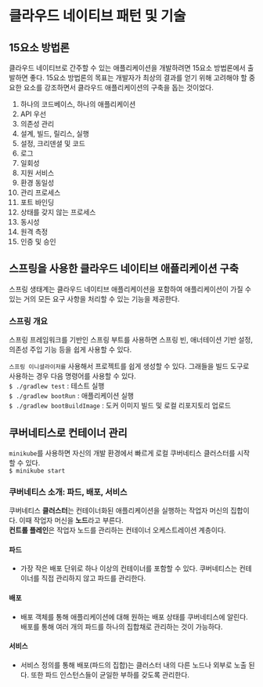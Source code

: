 # 클라우드 네이티브 패턴 및 기술

## 15요소 방법론
클라우드 네이티브로 간주할 수 있는 애플리케이션을 개발하려면 15요소 방법론에서 출발하면 좋다.
15요소 방법론의 목표는 개발자가 최상의 결과를 얻기 위해 고려해야 할 중요한 요소를 강조하면서 클라우드 애플리케이션의 구축을 돕는 것이었다.

1. 하나의 코드베이스, 하나의 애플리케이션
2. API 우선
3. 의존성 관리
4. 설계, 빌드, 릴리스, 실행
5. 설정, 크리덴셜 및 코드
6. 로그
7. 일회성
8. 지원 서비스
9. 환경 동일성
10. 관리 프로세스
11. 포트 바인딩
12. 상태를 갖지 않는 프로세스
13. 동시성
14. 원격 측정
15. 인증 및 승인

## 스프링을 사용한 클라우드 네이티브 애플리케이션 구축
스프링 생태계는 클라우드 네이티브 애플리케이션을 포함하여 애플리케이션이 가질 수 있는 거의 모든 요구 사항을 처리할 수 있는 기능을 제공한다.
### 스프링 개요
스프링 프레임워크를 기반인 스프링 부트를 사용하면 스프링 빈, 애너테이션 기반 설정, 의존성 주입 기능 등을 쉽게 사용할 수 있다.

`스프링 이니셜라이저를` 사용해서 프로젝트를 쉽게 생성할 수 있다. 그래들을 빌드 도구로 사용하는 경우 다음 명령어를 사용할 수 있다. <br>
`$ ./gradlew test` : 테스트 실행 <br>
`$ ./gradlew bootRun` : 애플리케이션 실행 <br>
`$ ./gradlew bootBuildImage` : 도커 이미지 빌드 및 로컬 리포지토리 업로드 <br>


## 쿠버네티스로 컨테이너 관리
`minikube`를 사용하면 자신의 개발 환경에서 빠르게 로컬 쿠버네티스 클러스터를 시작할 수 있다. <br>
`$ minikube start`

### 쿠버네티스 소개: 파드, 배포, 서비스
쿠버네티스 **클러스터**는 컨테이너화된 애플리케이션을 실행하는 작업자 머신의 집합이다. 이때 작업자 머신을 **노드**라고 부른다. <br>
**컨트롤 플레인**은 작업자 노드를 관리하는 컨테이너 오케스트레이션 계층이다. <br>

#### 파드 
- 가장 작은 배포 단위로 하나 이상의 컨테이너를 포함할 수 있다. 쿠버네티스는 컨테이너를 직접 관리하지 않고 파드를 관리한다.

#### 배포
- 배포 객체를 통해 애플리케이션에 대해 원하는 배포 상태를 쿠버네티스에 알린다. 배포를 통해 여러 개의 파드를 하나의 집합채로 관리하는 것이 가능하다.

#### 서비스
- 서비스 정의를 통해 배포(파드의 집합)는 클러스터 내의 다른 노드나 외부로 노출 된다. 또한 파드 인스턴스들이 균일한 부하를 갖도록 관리한다.